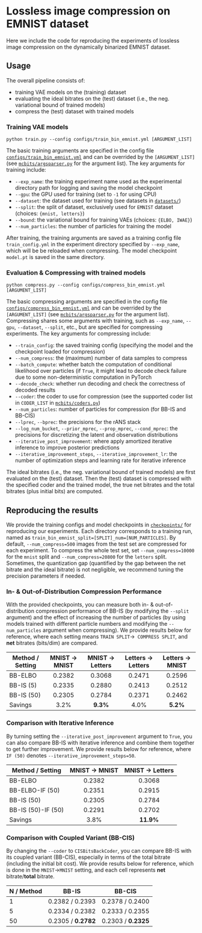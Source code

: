 # Lossless image compression on EMNIST dataset

Here we include the code for reproducing the experiments of lossless image compression on the dynamically binarized EMNIST dataset.

## Usage

The overall pipeline consists of:
- training VAE models on the (training) dataset
- evaluating the ideal bitrates on the (test) dataset (i.e., the neg. variational bound of trained models)
- compress the (test) dataset with trained models


### Training VAE models
```
python train.py --config configs/train_bin_emnist.yml [ARGUMENT_LIST]
```
The basic training arguments are specified in the config file [`configs/train_bin_emnist.yml`](./configs/train_bin_emnist.yml) 
and can be overrided by the `[ARGUMENT_LIST]` (see [`mcbits/argsparser.py`](../../mcbits/argsparser.py) for the argument list). 
The key arguments for training include:
- `--exp_name`: the training experiment name used as the experimental directory path for logging and saving the model checkpoint
- `--gpu`: the GPU used for training (set to `-1` for using CPU)
- `--dataset`: the dataset used for training (see datasets in [`datasets/`](./datasets))
- `--split`: the split of dataset, exclusively used for `EMNIST` dataset (choices: `{mnist, letters}`)
- `--bound`: the variational bound for training VAEs (choices: `{ELBO, IWAE}`)
- `--num_particles`: the number of particles for training the model

After training, the training arguments are saved as a training config file `train_config.yml` in the experiment directory 
specified by `--exp_name`, which will be be reloaded when compressing. 
The model checkpoint `model.pt` is saved in the same directory.


### Evaluation & Compressing with trained models
```
python compress.py --config configs/compress_bin_emnist.yml [ARGUMENT_LIST]
```
The basic compressing arguments are specified in the config file [`configs/compress_bin_emnist.yml`](./configs/compress_bin_emnist.yml) 
and can be overrided by the `[ARGUMENT_LIST]` (see [`mcbits/argsparser.py`](../../mcbits/argsparser.py) for the argument list). 
Compressing shares some arguments with training, such as `--exp_name`, `--gpu`, `--dataset`, `--split`, etc., but are 
specified for compressing experiments. 
The key arguments for compressing include:
- `--train_config`: the saved training config (specifying the model and the checkpoint loaded for compression)
- `--num_compress`: the (maximum) number of data samples to compress
- `--batch_compute`: whether batch the computation of conditional likelihood over particles (if `True`, it might lead 
to decode check failure due to some non-deterministic computation in PyTorch
- `--decode_check`: whether run decoding and check the correctness of decoded results
- `--coder`: the coder to use for compression (see the supported coder list in `CODER_LIST` in [`mcbits/coders.py`](../../mcbits/coders.py))
- `--num_particles`: number of particles for compression (for BB-IS and BB-CIS)
- `--lprec`, `--bprec`: the precisions for the rANS stack
- `--log_num_bucket`, `--prior_mprec`, `--prop_mprec`, `--cond_mprec`: the precisions for discretizing the latent and observation distributions
- `--iterative_post_improvement`: where apply amortized iterative inference to improve posterior predictions
- `--iterative_improvement_steps`, `--iterative_improvement_lr`: the number of optimization steps and learning rate for iterative inference

The ideal bitrates (i.e., the neg. variational bound of trained models) are first evaluated on the (test) dataset. Then 
the (test) dataset is compressed with the specified coder and the trained model, the true net bitrates and the total 
bitrates (plus initial bits) are computed.

## Reproducing the results
We provide the training configs and model checkpoints in [`checkpoints/`](checkpoints) for reproducing our experiments. 
Each directory corresponds to a training run, named as `train_bin_emnist_split=[SPLIT]_num=[NUM_PARTICLES]`. By default, 
`--num_compress=500` images from the test set are compressed for each experiment. To compress the whole test set, set 
`--num_compress=10000` for the `mnist` split and `--num_compress=20800` for the `letters` split. Sometimes, the quantization 
gap (quantified by the gap between the net bitrate and the ideal bitrate) is not negligible, we recommend tuning the precision
parameters if needed. 

### In- & Out-of-Distribution Compression Performance
With the provided checkpoints, you can measure both in- & out-of-distribution compression performance of BB-IS (by modifying 
the `--split` argument) and the effect of increasing the number of particles (by using models trained with different 
particle numbers and modifying the `--num_particles` argument when compressing). We provide results below for reference, 
where each setting means `TRAIN SPLIT`&#8594;` COMPRESS SPLIT`, and **net** bitrates (bits/dim) are compared. 

| Method / Setting | MNIST &#8594; MNIST | MNIST &#8594; Letters | Letters &#8594; Letters | Letters &#8594; MNIST |
| --- | :---: | :---: | :---: | :---: |
| BB-ELBO       | 0.2382 | 0.3068 | 0.2471 | 0.2596 | 
| BB-IS (5)     | 0.2335 | 0.2880 | 0.2413 | 0.2512 |
| BB-IS (50)    | 0.2305 | 0.2784 | 0.2371 | 0.2462 |
| Savings       | 3.2% | **9.3%** | 4.0% | **5.2%** |

### Comparison with Iterative Inference
By turning setting the `--iterative_post_improvement` argument to `True`, you can also compare BB-IS with iterative inference and combine 
them together to get further improvement. We provide results below for reference, where `IF (50)` denotes `--iterative_improvement_steps=50`.

| Method / Setting | MNIST &#8594; MNIST | MNIST &#8594; Letters |
| --- | :---: | :---: | 
| BB-ELBO               | 0.2382 | 0.3068 |
| BB-ELBO-IF (50)       | 0.2351 | 0.2915 |  
| BB-IS (50)            | 0.2305 | 0.2784 | 
| BB-IS (50)-IF (50)    | 0.2291 | 0.2702 |  
| Savings               | 3.8% | **11.9%** | 


### Comparison with Coupled Variant (BB-CIS)
By changing the `--coder` to `CISBitsBackCoder`, you can compare BB-IS with its coupled variant (BB-CIS), especially in terms 
of the total bitrate (including the initial bit cost). We provide results below for reference, which is done in the 
`MNIST`&#8594;`MNIST` setting, and each cell represents **net** bitrate/**total** bitrate.

| N / Method | BB-IS | BB-CIS |
| --- | :---: | :---: | 
| 1     | 0.2382 / 0.2393 | 0.2378 / 0.2400 |
| 5     | 0.2334 / 0.2382 | 0.2333 / 0.2355 |
| 50    | 0.2305 / **0.2782** | 0.2303 / **0.2325** |




